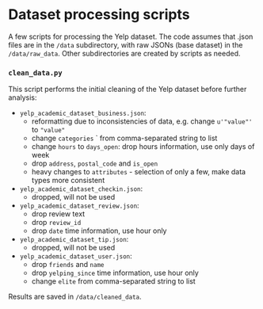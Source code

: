 # Dataset processing scripts

A few scripts for processing the Yelp dataset. The code assumes that .json 
files are in the `/data` subdirectory, with raw JSONs (base dataset) in the 
`/data/raw_data`. Other subdirectories are created by scripts as needed.

### `clean_data.py`

This script performs the initial cleaning of the Yelp dataset before further analysis:
- `yelp_academic_dataset_business.json`:
  - reformatting due to inconsistencies of data, e.g. change `u'"value"'` to `"value"`
  - change `categories` ` from comma-separated string to list
  - change `hours` to `days_open`: drop hours information, use only days of week
  - drop `address`, `postal_code` and `is_open`
  - heavy changes to `attributes` - selection of only a few, make data types more consistent
- `yelp_academic_dataset_checkin.json`:
  - dropped, will not be used
- `yelp_academic_dataset_review.json`:
  - drop review text
  - drop `review_id`
  - drop `date` time information, use hour only
- `yelp_academic_dataset_tip.json`:
  - dropped, will not be used
- `yelp_academic_dataset_user.json`:
  - drop `friends` and `name`
  - drop `yelping_since` time information, use hour only
  - change `elite` from comma-separated string to list

Results are saved in `/data/cleaned_data`.
  

